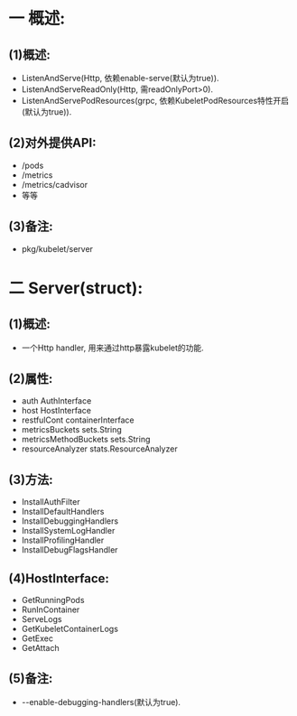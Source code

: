 # 一 概述:
## (1)概述:
- ListenAndServe(Http, 依赖enable-serve(默认为true)).
- ListenAndServeReadOnly(Http, 需readOnlyPort>0).
- ListenAndServePodResources(grpc, 依赖KubeletPodResources特性开启(默认为true)).

## (2)对外提供API:
- /pods
- /metrics
- /metrics/cadvisor
- 等等

## (3)备注:
- pkg/kubelet/server

# 二 Server(struct):
## (1)概述:
- 一个Http handler, 用来通过http暴露kubelet的功能.

## (2)属性:
- auth AuthInterface
- host HostInterface
- restfulCont containerInterface
- metricsBuckets sets.String
- metricsMethodBuckets sets.String
- resourceAnalyzer stats.ResourceAnalyzer

## (3)方法:
- InstallAuthFilter
- InstallDefaultHandlers
- InstallDebuggingHandlers
- InstallSystemLogHandler
- InstallProfilingHandler
- InstallDebugFlagsHandler

## (4)HostInterface:
- GetRunningPods
- RunInContainer
- ServeLogs
- GetKubeletContainerLogs
- GetExec
- GetAttach

## (5)备注:
- --enable-debugging-handlers(默认为true).

